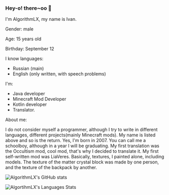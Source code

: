 ### Hey-o! there~oo 🎃
I'm AlgorithmLX, my name is Ivan. 

Gender: male

Age: 15 years old

Birthday: September 12

I know languages:

- Russian (main)
- English (only written, with speech problems)

I'm:

- Java developer
- Minecraft Mod Developer
- Kotlin developer
- Translator.

About me: 

I do not consider myself a programmer, although I try to write in different languages, different projects(mainly Minecraft mods).
My name is listed above and so is the return. Yes, I'm born in 2007. You can call me a schoolboy, although in a year I will be graduating.
My first translation was the Occultism mod, cool mod, that's why I decided to translate it.
My first self-written mod was LiaVeres. Basically, textures, I painted alone, including models. The texture of the matter crystal block was made by one person, and the texture of the backpack by another.

![AlgorithmLX's GitHub stats](https://github-readme-stats.vercel.app/api?username=AlgorithmLX&count_private=true&theme=dark)


![AlgortihmLX's Languages Stats](https://github-readme-stats.vercel.app/api/top-langs/?username=AlgorithmLX&layout=compact&hide=html&bg_color=00000000&text_color=7a7a7a)
